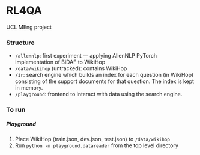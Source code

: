 # RL4QA
UCL MEng project

### Structure
- `/allennlp`: first experiment — applying AllenNLP PyTorch implementation of BiDAF to WikiHop
- `/data/wikihop` (untracked): contains WikiHop
- `/ir`: search engine which builds an index for each question (in WikiHop) consisting of the 
support 
documents for that question. The index is kept in memory.
- `/playground`: frontend to interact with data using the search engine.

### To run
##### Playground
1. Place WikiHop (train.json, dev.json, test.json) to `/data/wikihop`
2. Run `python -m playground.datareader` from the top level directory
